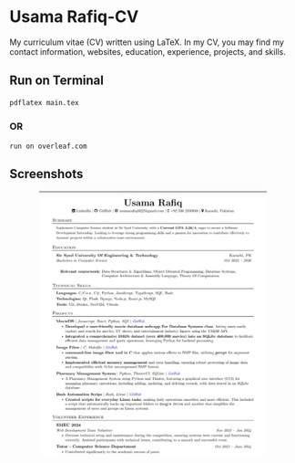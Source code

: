 # Usama Rafiq-CV

My curriculum vitae (CV) written using LaTeX. In my CV, you may find my contact information, websites, education, experience, projects, and skills.



## Run on Terminal

```sh
pdflatex main.tex
```

### OR

```
run on overleaf.com
```


## Screenshots

<p align="center">
    <img alt="Screenshot" src="https://raw.githubusercontent.com/Usama-Rafiq1/Resume-CV/main/img/image.jpg" width="400">
</p>
